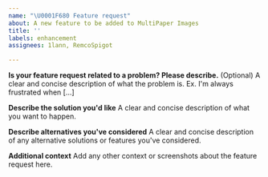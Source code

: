 ```yaml
---
name: "\U0001F680 Feature request"
about: A new feature to be added to MultiPaper Images
title: ''
labels: enhancement
assignees: 1lann, RemcoSpigot

---
```


**Is your feature request related to a problem? Please describe.** (Optional)
A clear and concise description of what the problem is. Ex. I'm always frustrated when [...]

**Describe the solution you'd like**
A clear and concise description of what you want to happen.

**Describe alternatives you've considered**
A clear and concise description of any alternative solutions or features you've considered.

**Additional context**
Add any other context or screenshots about the feature request here.
